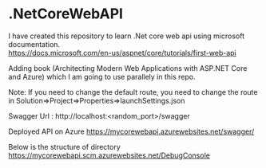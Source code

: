 # .NetCoreWebAPI
I have created this repository to learn .Net core web api using microsoft documentation.  
https://docs.microsoft.com/en-us/aspnet/core/tutorials/first-web-api

Adding book (Architecting Modern Web Applications with ASP.NET Core and Azure) which I am going to use parallely in this repo.

Note: If you need to change the default route, you need to change the route in Solution=>Project=>Properties=>launchSettings.json 

Swagger Url : http://localhost:<random_port>/swagger

Deployed API on Azure https://mycorewebapi.azurewebsites.net/swagger/

Below is the structure of directory
https://mycorewebapi.scm.azurewebsites.net/DebugConsole
